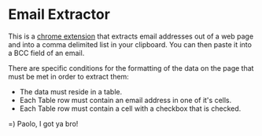 # Email Extractor

This is a [chrome extension](https://developer.chrome.com/extensions) that extracts email addresses out of a web page and into a comma delimited list in your clipboard. You can then paste it into a BCC field of an email.

There are specific conditions for the formatting of the data on the page that must be met in order to extract them:

* The data must reside in a table.
* Each Table row must contain an email address in one of it's cells.
* Each Table row must contain a cell with a checkbox that is checked.

=) Paolo, I got ya bro!